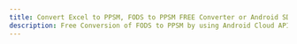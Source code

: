 ---title: Convert Excel to PPSM, FODS to PPSM FREE Converter or Android SDKdescription: Free Conversion of FODS to PPSM by using Android Cloud APIs & SDKs. Also Create, Edit & Render Microsoft Excel, CSV and SpreadsheetML worksheets or spreadsheet in the Cloud.---